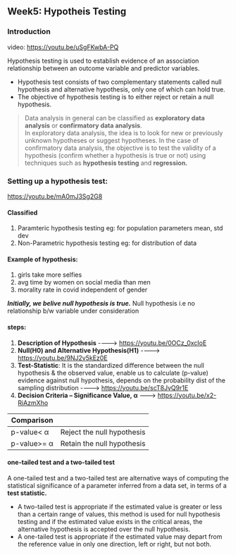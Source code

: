 ## Week5: Hypotheis Testing

### Introduction
video: https://youtu.be/uSgFKwbA-PQ

Hypothesis testing is used to establish evidence of an association relationship between an outcome variable and predictor variables.

- Hypothesis test consists of two complementary statements called null hypothesis and alternative hypothesis, only one of which can hold true.
- The objective of hypothesis testing is to either reject or retain a null hypothesis.

> Data analysis in general can be classified as **exploratory data analysis** or **confirmatory data analysis**.<br/>
>  In exploratory data analysis, the idea is to look for new or previously unknown hypotheses or suggest hypotheses. In the case of confirmatory data analysis, the objective is to test the validity of a hypothesis (confirm whether a hypothesis is true or not) using techniques such as **hypothesis testing** and **regression.**

### Setting up a hypothesis test: 
https://youtu.be/mA0mJ3Sg2G8

#### Classified 
1. Paramteric hypothesis testing eg: for population parameters mean, std dev
2. Non-Parametric hypothesis testing  eg: for distribution of data

#### Example of hypothesis:
1. girls take more selfies
2. avg time by women on social media than men
3. morality rate in covid independent of gender

***Initially, we belive null hypothesis is true.***
Null hypothesis i.e no relationship b/w variable under consideration

#### steps:
1. **Description of Hypothesis** ----> https://youtu.be/0OCz_0xcIoE
2. **Null(H0) and Alternative Hypothesis(H1)**  ----> https://youtu.be/9NJ2v5kEz0E
3. **Test-Statistic**: It is the standardized difference between the null hypothesis & the observed value, enable us to calculate (p-value) evidence against null hypothesis, depends on the probability dist of the sampling distribution ----> https://youtu.be/scT8JvQ9r1E
4. **Decision Criteria – Significance Value, α** ---> https://youtu.be/x2-RiAzmXho

|Comparison |                  |
|-----------|------------------|
|p-value< α | Reject the null hypothesis |
|p-value>= α | Retain the null hypothesis |

#### one-tailed test and a two-tailed test 
A one-tailed test and a two-tailed test are alternative ways of computing the statistical significance of a parameter inferred from a data set, in terms of a **test statistic.**

- A two-tailed test is appropriate if the estimated value is greater or less than a certain range of values, this method is used for null hypothesis testing and if the estimated value exists in the critical areas, the alternative hypothesis is accepted over the null hypothesis.
- A one-tailed test is appropriate if the estimated value may depart from the reference value in only one direction, left or right, but not both.

  
